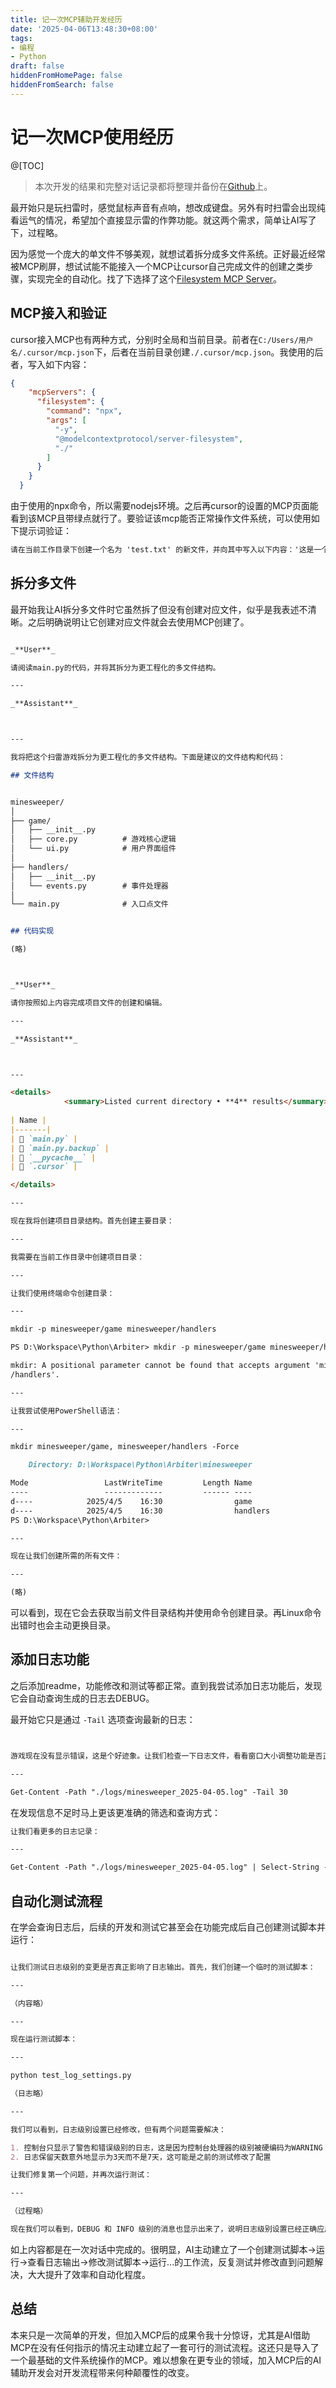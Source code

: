 ```yaml
---
title: 记一次MCP辅助开发经历
date: '2025-04-06T13:48:30+08:00'
tags:
- 编程
- Python
draft: false
hiddenFromHomePage: false
hiddenFromSearch: false
---
```


# 记一次MCP使用经历

@[TOC]

>本次开发的结果和完整对话记录都将整理并备份在[Github](https://github.com/Jinvic/minesweeper)上。

最开始只是玩扫雷时，感觉鼠标声音有点响，想改成键盘。另外有时扫雷会出现纯看运气的情况，希望加个直接显示雷的作弊功能。就这两个需求，简单让AI写了下，过程略。

因为感觉一个庞大的单文件不够美观，就想试着拆分成多文件系统。正好最近经常被MCP刷屏，想试试能不能接入一个MCP让cursor自己完成文件的创建之类步骤，实现完全的自动化。找了下选择了这个[Filesystem MCP Server](https://github.com/modelcontextprotocol/servers/tree/main/src/filesystem)。

## MCP接入和验证

cursor接入MCP也有两种方式，分别时全局和当前目录。前者在`C:/Users/用户名/.cursor/mcp.json`下，后者在当前目录创建`./.cursor/mcp.json`。我使用的后者，写入如下内容：

```json
{
    "mcpServers": {
      "filesystem": {
        "command": "npx",
        "args": [
          "-y",
          "@modelcontextprotocol/server-filesystem",
          "./"
        ]
      }
    }
  }
```

由于使用的npx命令，所以需要nodejs环境。之后再cursor的设置的MCP页面能看到该MCP且带绿点就行了。要验证该mcp能否正常操作文件系统，可以使用如下提示词验证：

```txt
请在当前工作目录下创建一个名为 'test.txt' 的新文件，并向其中写入以下内容：'这是一个测试文件。'
```

## 拆分多文件

最开始我让AI拆分多文件时它虽然拆了但没有创建对应文件，似乎是我表述不清晰。之后明确说明让它创建对应文件就会去使用MCP创建了。

```markdown

_**User**_

请阅读main.py的代码，并将其拆分为更工程化的多文件结构。

---

_**Assistant**_



---

我将把这个扫雷游戏拆分为更工程化的多文件结构。下面是建议的文件结构和代码：

## 文件结构


minesweeper/
│
├── game/
│   ├── __init__.py
│   ├── core.py          # 游戏核心逻辑
│   └── ui.py            # 用户界面组件
│
├── handlers/
│   ├── __init__.py
│   └── events.py        # 事件处理器
│
└── main.py              # 入口点文件


## 代码实现

(略)

```

```markdown


_**User**_

请你按照如上内容完成项目文件的创建和编辑。

---

_**Assistant**_



---

<details>
            <summary>Listed current directory • **4** results</summary>
        
| Name |
|-------|
| 📄 `main.py` |
| 📄 `main.py.backup` |
| 📁 `__pycache__` |
| 📁 `.cursor` |

</details>

---

现在我将创建项目目录结构。首先创建主要目录：

---

我需要在当前工作目录中创建项目目录：

---

让我们使用终端命令创建目录：

---

mkdir -p minesweeper/game minesweeper/handlers

PS D:\Workspace\Python\Arbiter> mkdir -p minesweeper/game minesweeper/handlers

mkdir: A positional parameter cannot be found that accepts argument 'minesweeper
/handlers'.

---

让我尝试使用PowerShell语法：

---

mkdir minesweeper/game, minesweeper/handlers -Force

    Directory: D:\Workspace\Python\Arbiter\minesweeper

Mode                 LastWriteTime         Length Name
----                 -------------         ------ ----
d----            2025/4/5    16:30                game
d----            2025/4/5    16:30                handlers
PS D:\Workspace\Python\Arbiter>

---

现在让我们创建所需的所有文件：

---

(略)

```

可以看到，现在它会去获取当前文件目录结构并使用命令创建目录。再Linux命令出错时也会主动更换目录。

## 添加日志功能

之后添加readme，功能修改和测试等都正常。直到我尝试添加日志功能后，发现它会自动查询生成的日志去DEBUG。

最开始它只是通过 `-Tail` 选项查询最新的日志：

```markdown


游戏现在没有显示错误，这是个好迹象。让我们检查一下日志文件，看看窗口大小调整功能是否正常工作：

---

Get-Content -Path "./logs/minesweeper_2025-04-05.log" -Tail 30

```

在发现信息不足时马上更该更准确的筛选和查询方式：

```txt
让我们看更多的日志记录：

---

Get-Content -Path "./logs/minesweeper_2025-04-05.log" | Select-String -Pattern "游戏板|窗口|设置"

```

## 自动化测试流程

在学会查询日志后，后续的开发和测试它甚至会在功能完成后自己创建测试脚本并运行：

```markdown

让我们测试日志级别的变更是否真正影响了日志输出。首先，我们创建一个临时的测试脚本：

---

（内容略）

---

现在运行测试脚本：

---

python test_log_settings.py

（日志略）

---

我们可以看到，日志级别设置已经修改，但有两个问题需要解决：

1. 控制台只显示了警告和错误级别的日志，这是因为控制台处理器的级别被硬编码为WARNING
2. 日志保留天数意外地显示为3天而不是7天，这可能是之前的测试修改了配置

让我们修复第一个问题，并再次运行测试：

---

（过程略）

现在我们可以看到，DEBUG 和 INFO 级别的消息也显示出来了，说明日志级别设置已经正确应用。

```

如上内容都是在一次对话中完成的。很明显，AI主动建立了一个创建测试脚本->运行->查看日志输出->修改测试脚本->运行...的工作流，反复测试并修改直到问题解决，大大提升了效率和自动化程度。

## 总结

本来只是一次简单的开发，但加入MCP后的成果令我十分惊讶，尤其是AI借助MCP在没有任何指示的情况主动建立起了一套可行的测试流程。这还只是导入了一个最基础的文件系统操作的MCP。难以想象在更专业的领域，加入MCP后的AI辅助开发会对开发流程带来何种颠覆性的改变。
